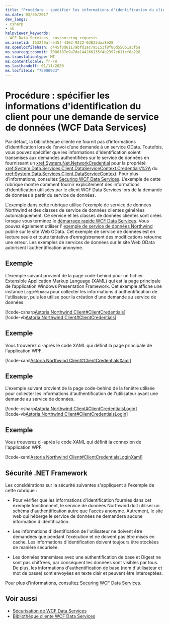 ```yaml
---
title: "Procédure : spécifier les informations d'identification du client pour une demande de service de données (WCF Data Services)"
ms.date: 03/30/2017
dev_langs:
- csharp
- vb
helpviewer_keywords:
- WCF Data Services, customizing requests
ms.assetid: 1632f9af-e45f-4363-9222-03823daa8e28
ms.openlocfilehash: c445f0d6117abfd1ac7a5153f8f80d55051a3f5a
ms.sourcegitcommit: 7088f87e9a7da144266135f4b2397e611cf0a228
ms.translationtype: MT
ms.contentlocale: fr-FR
ms.lasthandoff: 01/11/2020
ms.locfileid: "75900933"
---
```

# <a name="how-to-specify-client-credentials-for-a-data-service-request-wcf-data-services"></a>Procédure : spécifier les informations d'identification du client pour une demande de service de données (WCF Data Services)
Par défaut, la bibliothèque cliente ne fournit pas d’informations d’identification lors de l’envoi d’une demande à un service OData. Toutefois, vous pouvez spécifier que les informations d'identification soient transmises aux demandes authentifiées sur le service de données en fournissant un <xref:System.Net.NetworkCredential> pour la propriété <xref:System.Data.Services.Client.DataServiceContext.Credentials%2A> du <xref:System.Data.Services.Client.DataServiceContext>. Pour plus d'informations, consultez [Securing WCF Data Services](securing-wcf-data-services.md). L’exemple de cette rubrique montre comment fournir explicitement des informations d’identification utilisées par le client WCF Data Services lors de la demande de données à partir du service de données.  
  
 L'exemple dans cette rubrique utilise l'exemple de service de données Northwind et des classes de service de données clientes générées automatiquement. Ce service et les classes de données clientes sont créés lorsque vous terminez le [démarrage rapide WCF Data Services](quickstart-wcf-data-services.md). Vous pouvez également utiliser l' [exemple de service de données Northwind](https://services.odata.org/Northwind/Northwind.svc/) publié sur le site Web OData. Cet exemple de service de données est en lecture seule et toute tentative d’enregistrement des modifications retourne une erreur. Les exemples de services de données sur le site Web OData autorisent l’authentification anonyme.  
  
## <a name="example"></a>Exemple  
 L’exemple suivant provient de la page code-behind pour un fichier Extensible Application Markup Language (XAML) qui est la page principale de l’application Windows Presentation Framework. Cet exemple affiche une instance `LoginWindow` pour collecter les informations d'authentification de l'utilisateur, puis les utilise pour la création d'une demande au service de données.  
  
 [!code-csharp[Astoria Northwind Client#ClientCredentials](../../../../samples/snippets/csharp/VS_Snippets_Misc/astoria_northwind_client/cs/clientcredentials.xaml.cs#clientcredentials)]  
 [!code-vb[Astoria Northwind Client#ClientCredentials](../../../../samples/snippets/visualbasic/VS_Snippets_Misc/astoria_northwind_client/vb/clientcredentials.xaml.vb#clientcredentials)]
  
## <a name="example"></a>Exemple  
 Vous trouverez ci-après le code XAML qui définit la page principale de l'application WPF.  
  
 [!code-xaml[Astoria Northwind Client#ClientCredentialsXaml](../../../../samples/snippets/csharp/VS_Snippets_Misc/astoria_northwind_client/cs/clientcredentials.xaml#clientcredentialsxaml)]  
  
## <a name="example"></a>Exemple  
 L'exemple suivant provient de la page code-behind de la fenêtre utilisée pour collecter les informations d'authentification de l'utilisateur avant une demande au service de données.  
  
 [!code-csharp[Astoria Northwind Client#ClientCredentialsLogin](../../../../samples/snippets/csharp/VS_Snippets_Misc/astoria_northwind_client/cs/clientcredentialslogin.xaml.cs#clientcredentialslogin)]  
 [!code-vb[Astoria Northwind Client#ClientCredentialsLogin](../../../../samples/snippets/visualbasic/VS_Snippets_Misc/astoria_northwind_client/vb/clientcredentialslogin.xaml.vb#clientcredentialslogin)]
  
## <a name="example"></a>Exemple  
 Vous trouverez ci-après le code XAML qui définit la connexion de l'application WPF.  
  
 [!code-xaml[Astoria Northwind Client#ClientCredentialsLoginXaml](../../../../samples/snippets/csharp/VS_Snippets_Misc/astoria_northwind_client/cs/clientcredentialslogin.xaml#clientcredentialsloginxaml)]  
  
## <a name="net-framework-security"></a>Sécurité .NET Framework  
 Les considérations sur la sécurité suivantes s'appliquent à l'exemple de cette rubrique :  
  
- Pour vérifier que les informations d'identification fournies dans cet exemple fonctionnent, le service de données Northwind doit utiliser un schéma d'authentification autre que l'accès anonyme. Autrement, le site web qui héberge le service de données ne demandera aucune information d’identification.  
  
- Les informations d'identification de l'utilisateur ne doivent être demandées que pendant l'exécution et ne doivent pas être mises en cache. Les informations d'identification doivent toujours être stockées de manière sécurisée.  
  
- Les données transmises avec une authentification de base et Digest ne sont pas chiffrées, par conséquent les données sont visibles par tous. De plus, les informations d'authentification de base (nom d'utilisateur et mot de passe) sont envoyées en texte clair et peuvent être interceptées.  
  
 Pour plus d'informations, consultez [Securing WCF Data Services](securing-wcf-data-services.md).  
  
## <a name="see-also"></a>Voir aussi

- [Sécurisation de WCF Data Services](securing-wcf-data-services.md)
- [Bibliothèque cliente WCF Data Services](wcf-data-services-client-library.md)
